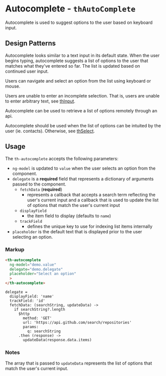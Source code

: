 # Autocomplete - `thAutoComplete`

Autocomplete is used to suggest options to the user based on keyboard input.

## Design Patterns

Autocomplete looks similar to a text input in its default state. When the user begins typing, autocomplete suggests a list of options to the user that matches what they've entered so far. The list is updated based on continued user input.

Users can navigate and select an option from the list using keyboard or mouse. 

Users are unable to enter an incomplete selection. That is, users are unable to enter arbitrary text, see [thInput](../thInput).

Autocomplete can be used to retrieve a list of options remotely through an api.

Autocomplete should be used when the list of options can be intuited by the user (ie. contacts). Otherwise, see [thSelect](../thSelect).

## Usage

The `th-autocomplete` accepts the following parameters:

* `ng-model` is updated to `value` when the user selects an option from the component.
* `delegate` is a **required** field that represents a dictionary of arguments passed to the component.
  * `fetchData` (**required**)
    * represents a callback that accepts a search term reflecting the user's current input and a callback that is used to update the list of options that match the user's current input
  * `displayField`
    * the item field to display (defaults to `name`)
  * `trackField`
    * defines the unique key to use for indexing list items internally
* `placeholder` is the default text that is displayed prior to the user selecting an option.

### Markup

```html
<th-autocomplete
  ng-model="demo.value"
  delegate="demo.delegate"
  placeholder="Select an option"
  >
</th-autocomplete>
```

```
delegate =
  displayField: 'name'
  trackField: 'id'
  fetchData: (searchString, updateData) ->
    if searchString?.length
      $http
        method: 'GET'
        url: 'https://api.github.com/search/repositories'
        params:
          q: searchString
      .then (response) ->
        updateData(response.data.items)
```

### Notes

The array that is passed to `updateData` represents the list of options that match the user's current input.

